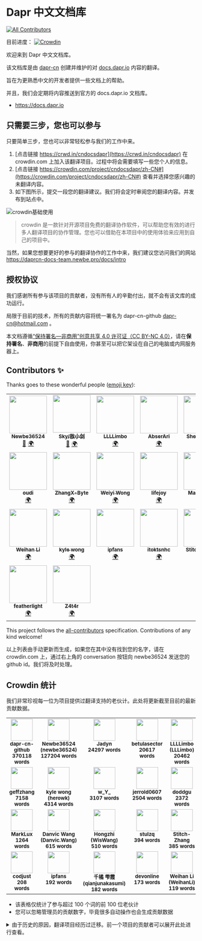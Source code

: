 # Dapr 中文文档库

<!-- ALL-CONTRIBUTORS-BADGE:START - Do not remove or modify this section -->
[![All Contributors](https://img.shields.io/badge/all_contributors-23-orange.svg?style=flat-square)](#contributors-)
<!-- ALL-CONTRIBUTORS-BADGE:END -->

目前进度： [![Crowdin](https://badges.crowdin.net/cndocsdapr/localized.svg)](https://crowdin.com/project/cndocsdapr)

欢迎来到 Dapr 中文文档库。

该文档库是由 [dapr-cn](https://github.com/dapr-cn) 创建并维护的对 [docs.dapr.io](https://docs.dapr.io/) 内容的翻译。

旨在为更熟悉中文的开发者提供一些文档上的帮助。

并且，我们会定期将内容推送到官方的 docs.dapr.io 文档库。

- <https://docs.dapr.io>

## 只需要三步，您也可以参与

只要简单三步，您也可以非常轻松参与我们的工作中来。

1. [点击链接 https://crwd.in/cndocsdapr](https://crwd.in/cndocsdapr) 在 crowdin.com 上加入该翻译项目。过程中将会需要填写一些您个人的信息。
2. [点击链接 https://crowdin.com/project/cndocsdapr/zh-CN#](https://crowdin.com/project/cndocsdapr/zh-CN#) 查看并选择您感兴趣的未翻译内容。
3. 如下图所示，提交一段您的翻译建议。我们将会定时审阅您的翻译内容。并发布到站点中。

![crowdin基础使用](assets/001_basic_crowdin.png)

> crowdin 是一款针对开源项目免费的翻译协作软件，可以帮助您有效的进行多人翻译项目的协作管理。您也可以借助在本项目中的使用体验来应用到自己的项目中。

当然，如果您想要更好的参与的翻译协作的工作中来，我们建议您访问我们的网站 <https://daprcn-docs-team.newbe.pro/docs/intro>

## 授权协议

我们感谢所有参与该项目的贡献者，没有所有人的辛勤付出，就不会有该文库的成功运行。

局限于目前的技术，所有的贡献内容将统一署名为 dapr-cn-github dapr-cn@hotmail.com 。

本文档遵循[“保持署名—非商用”创意共享 4.0 许可证（CC BY-NC 4.0）](http://creativecommons.org/licenses/by-nc/4.0/deed.zh)，请在**保持署名**、**非商用**的前提下自由使用，你甚至可以把它架设在自己的电脑或内网服务器上。

## Contributors ✨

Thanks goes to these wonderful people ([emoji key](https://allcontributors.org/docs/en/emoji-key)):

<!-- ALL-CONTRIBUTORS-LIST:START - Do not remove or modify this section -->
<!-- prettier-ignore-start -->
<!-- markdownlint-disable -->
<table>
  <tr>
    <td align="center"><a href="https://www.newbe.pro"><img src="https://avatars.githubusercontent.com/u/7685462?v=4?s=100" width="100px;" alt=""/><br /><sub><b>Newbe36524</b></sub></a><br /><a href="#ideas-newbe36524" title="Ideas, Planning, & Feedback">🤔</a> <a href="#translation-newbe36524" title="Translation">🌍</a></td>
    <td align="center"><a href="https://skyao.io"><img src="https://avatars.githubusercontent.com/u/1582369?v=4?s=100" width="100px;" alt=""/><br /><sub><b>Sky/敖小剑</b></sub></a><br /><a href="#ideas-skyao" title="Ideas, Planning, & Feedback">🤔</a> <a href="#translation-skyao" title="Translation">🌍</a></td>
    <td align="center"><a href="https://github.com/LLLLimbo"><img src="https://avatars.githubusercontent.com/u/31607003?v=4?s=100" width="100px;" alt=""/><br /><sub><b>LLLLimbo</b></sub></a><br /><a href="#translation-LLLLimbo" title="Translation">🌍</a></td>
    <td align="center"><a href="https://yuque.com/abser"><img src="https://avatars.githubusercontent.com/u/32089134?v=4?s=100" width="100px;" alt=""/><br /><sub><b>AbserAri</b></sub></a><br /><a href="#translation-abserari" title="Translation">🌍</a></td>
    <td align="center"><a href="https://www.jianshu.com/u/39ec0e6b1844?order_by=top"><img src="https://avatars.githubusercontent.com/u/12607748?v=4?s=100" width="100px;" alt=""/><br /><sub><b>Shengjie Yan</b></sub></a><br /><a href="#translation-sheng-jie" title="Translation">🌍</a></td>
    <td align="center"><a href="https://yuiter.com"><img src="https://avatars.githubusercontent.com/u/32116018?v=4?s=100" width="100px;" alt=""/><br /><sub><b>Danvic Wang</b></sub></a><br /><a href="#translation-danvic712" title="Translation">🌍</a></td>
    <td align="center"><a href="https://jadyn.wang"><img src="https://avatars.githubusercontent.com/u/13699353?v=4?s=100" width="100px;" alt=""/><br /><sub><b>Jadyn</b></sub></a><br /><a href="#translation-JadynWong" title="Translation">🌍</a></td>
  </tr>
  <tr>
    <td align="center"><a href="http://www.oudi.org"><img src="https://avatars.githubusercontent.com/u/2518192?v=4?s=100" width="100px;" alt=""/><br /><sub><b>oudi</b></sub></a><br /><a href="#translation-oudi" title="Translation">🌍</a></td>
    <td align="center"><a href="https://github.com/ZhangX-Byte"><img src="https://avatars.githubusercontent.com/u/6357361?v=4?s=100" width="100px;" alt=""/><br /><sub><b>ZhangX-Byte</b></sub></a><br /><a href="#translation-ZhangX-Byte" title="Translation">🌍</a></td>
    <td align="center"><a href="https://siegrain.wang"><img src="https://avatars.githubusercontent.com/u/11625599?v=4?s=100" width="100px;" alt=""/><br /><sub><b>Weiyi Wong</b></sub></a><br /><a href="#translation-siegrainwong" title="Translation">🌍</a></td>
    <td align="center"><a href="https://github.com/lifejoyforpy"><img src="https://avatars.githubusercontent.com/u/38183800?v=4?s=100" width="100px;" alt=""/><br /><sub><b>lifejoy</b></sub></a><br /><a href="#translation-lifejoyforpy" title="Translation">🌍</a></td>
    <td align="center"><a href="http://marklux.cn"><img src="https://avatars.githubusercontent.com/u/19239409?v=4?s=100" width="100px;" alt=""/><br /><sub><b>Mark Lumin</b></sub></a><br /><a href="#translation-MarkLux" title="Translation">🌍</a></td>
    <td align="center"><a href="http://blog.ithuo.net:8877"><img src="https://avatars.githubusercontent.com/u/20416202?v=4?s=100" width="100px;" alt=""/><br /><sub><b>charleszhn</b></sub></a><br /><a href="#translation-charleszhn" title="Translation">🌍</a></td>
    <td align="center"><a href="http://www.tomorjm.com"><img src="https://avatars.githubusercontent.com/u/11410549?v=4?s=100" width="100px;" alt=""/><br /><sub><b>Jaime Zhang</b></sub></a><br /><a href="#translation-TomorJM" title="Translation">🌍</a></td>
  </tr>
  <tr>
    <td align="center"><a href="https://www.cnblogs.com/weihanli"><img src="https://avatars.githubusercontent.com/u/7604648?v=4?s=100" width="100px;" alt=""/><br /><sub><b>Weihan Li</b></sub></a><br /><a href="#translation-weihanli" title="Translation">🌍</a></td>
    <td align="center"><a href="http://www.herowk.com"><img src="https://avatars.githubusercontent.com/u/1592834?v=4?s=100" width="100px;" alt=""/><br /><sub><b>kyle wong</b></sub></a><br /><a href="#translation-herowk" title="Translation">🌍</a></td>
    <td align="center"><a href="https://www.4async.com"><img src="https://avatars.githubusercontent.com/u/363344?v=4?s=100" width="100px;" alt=""/><br /><sub><b>ipfans</b></sub></a><br /><a href="#translation-ipfans" title="Translation">🌍</a></td>
    <td align="center"><a href="https://github.com/Itoktsnhc"><img src="https://avatars.githubusercontent.com/u/11204672?v=4?s=100" width="100px;" alt=""/><br /><sub><b>itoktsnhc</b></sub></a><br /><a href="#translation-itoktsnhc" title="Translation">🌍</a></td>
    <td align="center"><a href="https://github.com/Stitch-Zhang"><img src="https://avatars.githubusercontent.com/u/61350804?v=4?s=100" width="100px;" alt=""/><br /><sub><b>Stitch-Zhang</b></sub></a><br /><a href="#translation-Stitch-Zhang" title="Translation">🌍</a></td>
    <td align="center"><a href="http://www.cnblogs.com/stulzq"><img src="https://avatars.githubusercontent.com/u/13200155?v=4?s=100" width="100px;" alt=""/><br /><sub><b>Zhiqiang Li</b></sub></a><br /><a href="#translation-stulzq" title="Translation">🌍</a></td>
    <td align="center"><a href="https://github.com/doddgu"><img src="https://avatars.githubusercontent.com/u/7299249?v=4?s=100" width="100px;" alt=""/><br /><sub><b>鬼谷子</b></sub></a><br /><a href="#translation-doddgu" title="Translation">🌍</a></td>
  </tr>
  <tr>
    <td align="center"><a href="https://blog.cong.moe"><img src="https://avatars.githubusercontent.com/u/18305255?v=4?s=100" width="100px;" alt=""/><br /><sub><b>featherlight</b></sub></a><br /><a href="#translation-zcong1993" title="Translation">🌍</a></td>
    <td align="center"><a href="https://github.com/Z4t4r"><img src="https://avatars.githubusercontent.com/u/26058185?v=4?s=100" width="100px;" alt=""/><br /><sub><b>Z4t4r</b></sub></a><br /><a href="#translation-Z4t4r" title="Translation">🌍</a></td>
  </tr>
</table>

<!-- markdownlint-restore -->
<!-- prettier-ignore-end -->

<!-- ALL-CONTRIBUTORS-LIST:END -->

This project follows the [all-contributors](https://github.com/all-contributors/all-contributors) specification. Contributions of any kind welcome!

以上列表由手动更新而生成，如果您在其中没有找到您的名字，请在 crowdin.com 上，通过右上角的 conversation 按钮向 newbe36524 发送您的 github id。我们将及时处理。

## Crowdin 统计

我们非常珍视每一位为项目提供过翻译支持的老伙计。此处将更新截至目前的最新贡献数据。

<!-- CROWDIN-TRANSLATORS-START -->
<table style="width: 100%;"><tr>
              <td style="text-align:center; vertical-align: top;">
                  <a href="https://crowdin.com/profile/dapr-cn-github">
                    <img style="width: 58px" src="https://i2.wp.com/crowdin.com/images/user-picture.png?ssl=1"/>
                   </a>
                  <br />
                  <sub>
                      <b>dapr-cn-github</b>
                  </sub>
                  <br />
                  <sub>
                      <b>370118 words</b>
                  </sub>
              </td>
              <td style="text-align:center; vertical-align: top;">
                  <a href="https://crowdin.com/profile/newbe36524">
                    <img style="width: 58px" src="https://i2.wp.com/crowdin.com/images/user-picture.png?ssl=1"/>
                   </a>
                  <br />
                  <sub>
                      <b>Newbe36524 (newbe36524)</b>
                  </sub>
                  <br />
                  <sub>
                      <b>127204 words</b>
                  </sub>
              </td>
              <td style="text-align:center; vertical-align: top;">
                  <a href="https://crowdin.com/profile/Jadyn">
                    <img style="width: 58px" src="https://i2.wp.com/crowdin.com/images/user-picture.png?ssl=1"/>
                   </a>
                  <br />
                  <sub>
                      <b>Jadyn</b>
                  </sub>
                  <br />
                  <sub>
                      <b>24297 words</b>
                  </sub>
              </td>
              <td style="text-align:center; vertical-align: top;">
                  <a href="https://crowdin.com/profile/betulasector">
                    <img style="width: 58px" src="https://i2.wp.com/crowdin.com/images/user-picture.png?ssl=1"/>
                   </a>
                  <br />
                  <sub>
                      <b>betulasector</b>
                  </sub>
                  <br />
                  <sub>
                      <b>20617 words</b>
                  </sub>
              </td>
              <td style="text-align:center; vertical-align: top;">
                  <a href="https://crowdin.com/profile/LLLimbo">
                    <img style="width: 58px" src="https://i2.wp.com/crowdin.com/images/user-picture.png?ssl=1"/>
                   </a>
                  <br />
                  <sub>
                      <b>LLLLimbo (LLLimbo)</b>
                  </sub>
                  <br />
                  <sub>
                      <b>20462 words</b>
                  </sub>
              </td>
              <td style="text-align:center; vertical-align: top;">
                  <a href="https://crowdin.com/profile/skyao">
                    <img style="width: 58px" src="https://i2.wp.com/crowdin.com/images/user-picture.png?ssl=1"/>
                   </a>
                  <br />
                  <sub>
                      <b>Sky/敖小剑 (skyao)</b>
                  </sub>
                  <br />
                  <sub>
                      <b>48917 words</b>
                  </sub>
              </td>
              <td style="text-align:center; vertical-align: top;">
                  <a href="https://crowdin.com/profile/siegrainwong">
                    <img style="width: 58px" src="https://i2.wp.com/crowdin.com/images/user-picture.png?ssl=1"/>
                   </a>
                  <br />
                  <sub>
                      <b>Sean Wong (siegrainwong)</b>
                  </sub>
                  <br />
                  <sub>
                      <b>13907 words</b>
                  </sub>
              </td></tr><tr>
              <td style="text-align:center; vertical-align: top;">
                  <a href="https://crowdin.com/profile/geffzhang">
                    <img style="width: 58px" src="https://i2.wp.com/crowdin.com/images/user-picture.png?ssl=1"/>
                   </a>
                  <br />
                  <sub>
                      <b>geffzhang</b>
                  </sub>
                  <br />
                  <sub>
                      <b>7158 words</b>
                  </sub>
              </td>
              <td style="text-align:center; vertical-align: top;">
                  <a href="https://crowdin.com/profile/herowk">
                    <img style="width: 58px" src="https://i2.wp.com/crowdin.com/images/user-picture.png?ssl=1"/>
                   </a>
                  <br />
                  <sub>
                      <b>kyle wong (herowk)</b>
                  </sub>
                  <br />
                  <sub>
                      <b>4314 words</b>
                  </sub>
              </td>
              <td style="text-align:center; vertical-align: top;">
                  <a href="https://crowdin.com/profile/w_Y_">
                    <img style="width: 58px" src="https://i2.wp.com/crowdin.com/images/user-picture.png?ssl=1"/>
                   </a>
                  <br />
                  <sub>
                      <b>w_Y_</b>
                  </sub>
                  <br />
                  <sub>
                      <b>3107 words</b>
                  </sub>
              </td>
              <td style="text-align:center; vertical-align: top;">
                  <a href="https://crowdin.com/profile/jerrold0607">
                    <img style="width: 58px" src="https://i2.wp.com/crowdin.com/images/user-picture.png?ssl=1"/>
                   </a>
                  <br />
                  <sub>
                      <b>jerrold0607</b>
                  </sub>
                  <br />
                  <sub>
                      <b>2504 words</b>
                  </sub>
              </td>
              <td style="text-align:center; vertical-align: top;">
                  <a href="https://crowdin.com/profile/doddgu">
                    <img style="width: 58px" src="https://i2.wp.com/crowdin.com/images/user-picture.png?ssl=1"/>
                   </a>
                  <br />
                  <sub>
                      <b>doddgu</b>
                  </sub>
                  <br />
                  <sub>
                      <b>2372 words</b>
                  </sub>
              </td>
              <td style="text-align:center; vertical-align: top;">
                  <a href="https://crowdin.com/profile/charleszhn">
                    <img style="width: 58px" src="https://i2.wp.com/crowdin.com/images/user-picture.png?ssl=1"/>
                   </a>
                  <br />
                  <sub>
                      <b>charleszhn</b>
                  </sub>
                  <br />
                  <sub>
                      <b>1727 words</b>
                  </sub>
              </td>
              <td style="text-align:center; vertical-align: top;">
                  <a href="https://crowdin.com/profile/wujihua">
                    <img style="width: 58px" src="https://i2.wp.com/crowdin.com/images/user-picture.png?ssl=1"/>
                   </a>
                  <br />
                  <sub>
                      <b>wujihua</b>
                  </sub>
                  <br />
                  <sub>
                      <b>1338 words</b>
                  </sub>
              </td></tr><tr>
              <td style="text-align:center; vertical-align: top;">
                  <a href="https://crowdin.com/profile/MarkLux">
                    <img style="width: 58px" src="https://i2.wp.com/crowdin.com/images/user-picture.png?ssl=1"/>
                   </a>
                  <br />
                  <sub>
                      <b>MarkLux</b>
                  </sub>
                  <br />
                  <sub>
                      <b>1264 words</b>
                  </sub>
              </td>
              <td style="text-align:center; vertical-align: top;">
                  <a href="https://crowdin.com/profile/Danvic.Wang">
                    <img style="width: 58px" src="https://i2.wp.com/crowdin.com/images/user-picture.png?ssl=1"/>
                   </a>
                  <br />
                  <sub>
                      <b>Danvic Wang (Danvic.Wang)</b>
                  </sub>
                  <br />
                  <sub>
                      <b>615 words</b>
                  </sub>
              </td>
              <td style="text-align:center; vertical-align: top;">
                  <a href="https://crowdin.com/profile/WisWang">
                    <img style="width: 58px" src="https://i2.wp.com/crowdin.com/images/user-picture.png?ssl=1"/>
                   </a>
                  <br />
                  <sub>
                      <b>Hongzhi (WisWang)</b>
                  </sub>
                  <br />
                  <sub>
                      <b>510 words</b>
                  </sub>
              </td>
              <td style="text-align:center; vertical-align: top;">
                  <a href="https://crowdin.com/profile/stulzq">
                    <img style="width: 58px" src="https://i2.wp.com/crowdin.com/images/user-picture.png?ssl=1"/>
                   </a>
                  <br />
                  <sub>
                      <b>stulzq</b>
                  </sub>
                  <br />
                  <sub>
                      <b>394 words</b>
                  </sub>
              </td>
              <td style="text-align:center; vertical-align: top;">
                  <a href="https://crowdin.com/profile/Stitch-Zhang">
                    <img style="width: 58px" src="https://i2.wp.com/crowdin.com/images/user-picture.png?ssl=1"/>
                   </a>
                  <br />
                  <sub>
                      <b>Stitch-Zhang</b>
                  </sub>
                  <br />
                  <sub>
                      <b>385 words</b>
                  </sub>
              </td>
              <td style="text-align:center; vertical-align: top;">
                  <a href="https://crowdin.com/profile/Itoktsnhc">
                    <img style="width: 58px" src="https://i2.wp.com/crowdin.com/images/user-picture.png?ssl=1"/>
                   </a>
                  <br />
                  <sub>
                      <b>itoktsnhc (Itoktsnhc)</b>
                  </sub>
                  <br />
                  <sub>
                      <b>293 words</b>
                  </sub>
              </td>
              <td style="text-align:center; vertical-align: top;">
                  <a href="https://crowdin.com/profile/oudi">
                    <img style="width: 58px" src="https://i2.wp.com/crowdin.com/images/user-picture.png?ssl=1"/>
                   </a>
                  <br />
                  <sub>
                      <b>oudi</b>
                  </sub>
                  <br />
                  <sub>
                      <b>280 words</b>
                  </sub>
              </td></tr><tr>
              <td style="text-align:center; vertical-align: top;">
                  <a href="https://crowdin.com/profile/codjust">
                    <img style="width: 58px" src="https://i2.wp.com/crowdin.com/images/user-picture.png?ssl=1"/>
                   </a>
                  <br />
                  <sub>
                      <b>codjust</b>
                  </sub>
                  <br />
                  <sub>
                      <b>208 words</b>
                  </sub>
              </td>
              <td style="text-align:center; vertical-align: top;">
                  <a href="https://crowdin.com/profile/ipfans">
                    <img style="width: 58px" src="https://i2.wp.com/crowdin.com/images/user-picture.png?ssl=1"/>
                   </a>
                  <br />
                  <sub>
                      <b>ipfans</b>
                  </sub>
                  <br />
                  <sub>
                      <b>192 words</b>
                  </sub>
              </td>
              <td style="text-align:center; vertical-align: top;">
                  <a href="https://crowdin.com/profile/qianjunakasumi">
                    <img style="width: 58px" src="https://i2.wp.com/crowdin.com/images/user-picture.png?ssl=1"/>
                   </a>
                  <br />
                  <sub>
                      <b>千橘 雫霞 (qianjunakasumi)</b>
                  </sub>
                  <br />
                  <sub>
                      <b>182 words</b>
                  </sub>
              </td>
              <td style="text-align:center; vertical-align: top;">
                  <a href="https://crowdin.com/profile/devonline">
                    <img style="width: 58px" src="https://i2.wp.com/crowdin.com/images/user-picture.png?ssl=1"/>
                   </a>
                  <br />
                  <sub>
                      <b>devonline</b>
                  </sub>
                  <br />
                  <sub>
                      <b>173 words</b>
                  </sub>
              </td>
              <td style="text-align:center; vertical-align: top;">
                  <a href="https://crowdin.com/profile/WeihanLi">
                    <img style="width: 58px" src="https://i2.wp.com/crowdin.com/images/user-picture.png?ssl=1"/>
                   </a>
                  <br />
                  <sub>
                      <b>Weihan Li (WeihanLi)</b>
                  </sub>
                  <br />
                  <sub>
                      <b>119 words</b>
                  </sub>
              </td>
              <td style="text-align:center; vertical-align: top;">
                  <a href="https://crowdin.com/profile/sunshinebaby00">
                    <img style="width: 58px" src="https://i2.wp.com/crowdin.com/images/user-picture.png?ssl=1"/>
                   </a>
                  <br />
                  <sub>
                      <b>pengyunlong (sunshinebaby00)</b>
                  </sub>
                  <br />
                  <sub>
                      <b>114 words</b>
                  </sub>
              </td></tr></table>
<!-- CROWDIN-TRANSLATORS-END -->

- 该表格仅统计了参与超过 100 个词的前 100 位老伙计
- 您可以忽略管理员的贡献数字，毕竟很多自动操作也会生成贡献数据

<details>
  <summary>由于历史的原因，翻译项目经历过迁移。前一个项目的贡献者可以展开此处进行查看。</summary>
<table style="width: 100%;"><tr>
<td style="text-align:center; vertical-align: top;">
    <a href="https://crowdin.com/profile/newbe36524">
      <img style="width: 58px" src="https://crowdin-static.downloads.crowdin.com/avatar/14343192/medium/4d4f53fb1650aef3e1e74849d4293595.png"/>
      </a>
    <br />
    <sub>
        <b>Newbe36524 (newbe36524)</b>
    </sub>
    <br />
    <sub>
        <b>79730 words</b>
    </sub>
</td>
<td style="text-align:center; vertical-align: top;">
    <a href="https://crowdin.com/profile/skyao">
      <img style="width: 58px" src="https://crowdin-static.downloads.crowdin.com/avatar/14555814/medium/5d768c59a963649d667ba88370356627.jpeg"/>
      </a>
    <br />
    <sub>
        <b>Sky/敖小剑 (skyao)</b>
    </sub>
    <br />
    <sub>
        <b>6281 words</b>
    </sub>
</td>
<td style="text-align:center; vertical-align: top;">
    <a href="https://crowdin.com/profile/ZhangX-Byte">
      <img style="width: 58px" src="https://crowdin-static.downloads.crowdin.com/avatar/14548398/medium/488c14cc6b9c803497582582efe4847b.png"/>
      </a>
    <br />
    <sub>
        <b>ZhangX-Byte</b>
    </sub>
    <br />
    <sub>
        <b>4311 words</b>
    </sub>
</td>
<td style="text-align:center; vertical-align: top;">
    <a href="https://crowdin.com/profile/fffirer">
      <img style="width: 58px" src="https://www.gravatar.com/avatar/3e94ebb36363097fb0b2e5a94e835373?s=48&d=https%3A%2F%2Fcrowdin.com%2Fimages%2Fuser-picture.png"/>
      </a>
    <br />
    <sub>
        <b>fffirer</b>
    </sub>
    <br />
    <sub>
        <b>3943 words</b>
    </sub>
</td>
<td style="text-align:center; vertical-align: top;">
    <a href="https://crowdin.com/profile/msdz">
      <img style="width: 58px" src="https://crowdin-static.downloads.crowdin.com/avatar/13368878/medium/a3291c46f7859b752e90cea385aa54e1.jpeg"/>
      </a>
    <br />
    <sub>
        <b>David Zheng (msdz)</b>
    </sub>
    <br />
    <sub>
        <b>4665 words</b>
    </sub>
</td>
<td style="text-align:center; vertical-align: top;">
    <a href="https://crowdin.com/profile/yhyddr">
      <img style="width: 58px" src="https://crowdin-static.downloads.crowdin.com/avatar/13843187/medium/bd780c98ac58da3cdab556ab6367d9cf.png"/>
      </a>
    <br />
    <sub>
        <b>Abser·Ari (yhyddr)</b>
    </sub>
    <br />
    <sub>
        <b>1613 words</b>
    </sub>
</td>
<td style="text-align:center; vertical-align: top;">
    <a href="https://crowdin.com/profile/sheng-jie">
      <img style="width: 58px" src="https://crowdin-static.downloads.crowdin.com/avatar/14570618/medium/8122d28f63654c0c2fb6a985089002b9.jpeg"/>
      </a>
    <br />
    <sub>
        <b>Shengjie Yan (sheng-jie)</b>
    </sub>
    <br />
    <sub>
        <b>6542 words</b>
    </sub>
</td></tr><tr>
<td style="text-align:center; vertical-align: top;">
    <a href="https://crowdin.com/profile/liuyangc3">
      <img style="width: 58px" src="https://crowdin-static.downloads.crowdin.com/avatar/14660900/medium/0bdd3c54a919c5281765e19e7544eb31.jpeg"/>
      </a>
    <br />
    <sub>
        <b>yang liu (liuyangc3)</b>
    </sub>
    <br />
    <sub>
        <b>652 words</b>
    </sub>
</td>
<td style="text-align:center; vertical-align: top;">
    <a href="https://crowdin.com/profile/betulasector">
      <img style="width: 58px" src="https://www.gravatar.com/avatar/c757045e7c6adb9682ee1ac35dabdb69?s=48&d=https%3A%2F%2Fcrowdin.com%2Fimages%2Fuser-picture.png"/>
      </a>
    <br />
    <sub>
        <b>betulasector</b>
    </sub>
    <br />
    <sub>
        <b>589 words</b>
    </sub>
</td>
<td style="text-align:center; vertical-align: top;">
    <a href="https://crowdin.com/profile/heavenwing">
      <img style="width: 58px" src="https://crowdin-static.downloads.crowdin.com/avatar/14548206/medium/eb0f45aa3396ea685c465bf67e7103a8.png"/>
      </a>
    <br />
    <sub>
        <b>Yongguang Zhu (heavenwing)</b>
    </sub>
    <br />
    <sub>
        <b>604 words</b>
    </sub>
</td>
<td style="text-align:center; vertical-align: top;">
    <a href="https://crowdin.com/profile/sunshinebaby00">
      <img style="width: 58px" src="https://crowdin-static.downloads.crowdin.com/avatar/14576690/medium/c5e9d1d3c62de3a098c94d0b44c7be62.jpeg"/>
      </a>
    <br />
    <sub>
        <b>pengyunlong (sunshinebaby00)</b>
    </sub>
    <br />
    <sub>
        <b>522 words</b>
    </sub>
</td>
<td style="text-align:center; vertical-align: top;">
    <a href="https://crowdin.com/profile/mrpengfei">
      <img style="width: 58px" src="https://crowdin-static.downloads.crowdin.com/avatar/14659712/medium/7ab051b1a809e29b3a1ccd94eabc03d2.png"/>
      </a>
    <br />
    <sub>
        <b>mrpengfei</b>
    </sub>
    <br />
    <sub>
        <b>508 words</b>
    </sub>
</td>
<td style="text-align:center; vertical-align: top;">
    <a href="https://crowdin.com/profile/Jadyn">
      <img style="width: 58px" src="https://i2.wp.com/crowdin.com/images/user-picture.png?ssl=1"/>
      </a>
    <br />
    <sub>
        <b>Jadyn</b>
    </sub>
    <br />
    <sub>
        <b>479 words</b>
    </sub>
</td>
<td style="text-align:center; vertical-align: top;">
    <a href="https://crowdin.com/profile/LLLimbo">
      <img style="width: 58px" src="https://crowdin-static.downloads.crowdin.com/avatar/14662540/medium/221399a113d62b524901b9384f6ba9b5.jpg"/>
      </a>
    <br />
    <sub>
        <b>LLLLimbo (LLLimbo)</b>
    </sub>
    <br />
    <sub>
        <b>458 words</b>
    </sub>
</td></tr><tr>
<td style="text-align:center; vertical-align: top;">
    <a href="https://crowdin.com/profile/oudi">
      <img style="width: 58px" src="https://crowdin-static.downloads.crowdin.com/avatar/14397588/medium/d45928ebed8263cf5919c863bfcd699e.jpeg"/>
      </a>
    <br />
    <sub>
        <b>oudi</b>
    </sub>
    <br />
    <sub>
        <b>379 words</b>
    </sub>
</td>
<td style="text-align:center; vertical-align: top;">
    <a href="https://crowdin.com/profile/lifejoyforpy">
      <img style="width: 58px" src="https://crowdin-static.downloads.crowdin.com/avatar/14657860/medium/08a4c53e85f5cc73127e0b6e6d2c09af.jpeg"/>
      </a>
    <br />
    <sub>
        <b>lifejoy (lifejoyforpy)</b>
    </sub>
    <br />
    <sub>
        <b>157 words</b>
    </sub>
</td>
<td style="text-align:center; vertical-align: top;">
    <a href="https://crowdin.com/profile/Danvic.Wang">
      <img style="width: 58px" src="https://crowdin-static.downloads.crowdin.com/avatar/14615740/medium/3f35f4e495afae34f0633d49c65b8113.jpeg"/>
      </a>
    <br />
    <sub>
        <b>Danvic Wang (Danvic.Wang)</b>
    </sub>
    <br />
    <sub>
        <b>116 words</b>
    </sub>
</td></tr></table>
</details>
